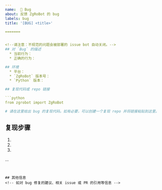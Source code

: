 ```yaml
---
name:  🐞 Bug
about: 反馈 ZgRoBot 的 bug
labels: bug
title: '[BUG] <title>'

=======


<!--请注意：不规范的问题会被部署的 issue bot 自动关闭。-->
## 对 `Bug` 的描述
  * 当前行为：
  * 正确的行为：

## 环境
  * 平台：
  * `ZgRoBot` 版本号：
  * `Python` 版本：

## 复现代码或 repo 链接

```python
from zgrobot import ZgRoBot

# 请在这里给出 bug 的复现代码。如有必要，可以创建一个复现 repo 并将链接粘贴到这里。
```

## 复现步骤
1. 
2. 
3.
...
```


## 其他信息
<!-- 如对 bug 修复的建议、相关 issue 或 PR 的引用等信息 -->
